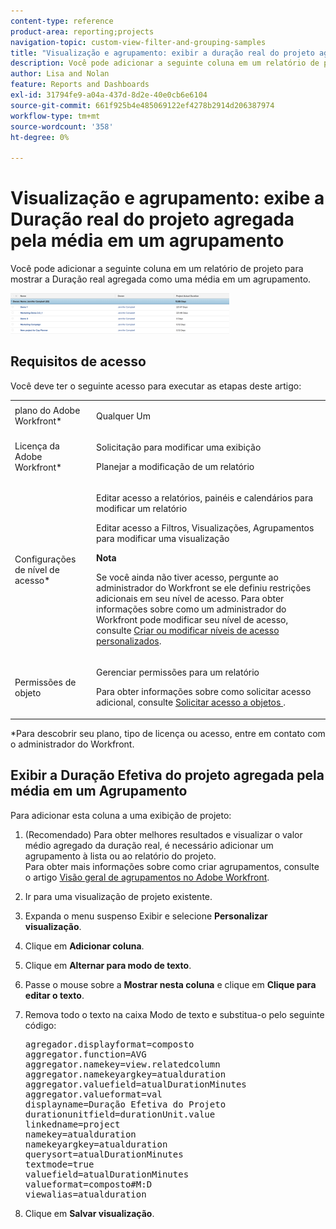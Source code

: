 ```yaml
---
content-type: reference
product-area: reporting;projects
navigation-topic: custom-view-filter-and-grouping-samples
title: "Visualização e agrupamento: exibir a duração real do projeto agregada pela média em um agrupamento"
description: Você pode adicionar a seguinte coluna em um relatório de projeto para mostrar a Duração real agregada como uma média em um agrupamento.
author: Lisa and Nolan
feature: Reports and Dashboards
exl-id: 31794fe9-a04a-437d-8d2e-40e0cb6e6104
source-git-commit: 661f925b4e485069122ef4278b2914d206387974
workflow-type: tm+mt
source-wordcount: '358'
ht-degree: 0%

---
```


# Visualização e agrupamento: exibe a Duração real do projeto agregada pela média em um agrupamento

Você pode adicionar a seguinte coluna em um relatório de projeto para mostrar a Duração real agregada como uma média em um agrupamento.

![project_with_aggregate_atual_duration_in_grouping_view.png](assets/project-with-aggregate-actual-duration-in-grouping-view-350x65.png)

## Requisitos de acesso

Você deve ter o seguinte acesso para executar as etapas deste artigo:

<table style="table-layout:auto"> 
 <col> 
 <col> 
 <tbody> 
  <tr> 
   <td role="rowheader">plano do Adobe Workfront*</td> 
   <td> <p>Qualquer Um</p> </td> 
  </tr> 
  <tr> 
   <td role="rowheader">Licença da Adobe Workfront*</td> 
   <td> <p>Solicitação para modificar uma exibição </p>
   <p>Planejar a modificação de um relatório</p> </td> 
  </tr> 
  <tr> 
   <td role="rowheader">Configurações de nível de acesso*</td> 
   <td> <p>Editar acesso a relatórios, painéis e calendários para modificar um relatório</p> <p>Editar acesso a Filtros, Visualizações, Agrupamentos para modificar uma visualização</p> <p><b>Nota</b>

Se você ainda não tiver acesso, pergunte ao administrador do Workfront se ele definiu restrições adicionais em seu nível de acesso. Para obter informações sobre como um administrador do Workfront pode modificar seu nível de acesso, consulte <a href="../../../administration-and-setup/add-users/configure-and-grant-access/create-modify-access-levels.md" class="MCXref xref">Criar ou modificar níveis de acesso personalizados</a>.</p> </td>
</tr> 
  <tr> 
   <td role="rowheader">Permissões de objeto</td> 
   <td> <p>Gerenciar permissões para um relatório</p> <p>Para obter informações sobre como solicitar acesso adicional, consulte <a href="../../../workfront-basics/grant-and-request-access-to-objects/request-access.md" class="MCXref xref">Solicitar acesso a objetos </a>.</p> </td> 
  </tr> 
 </tbody> 
</table>

&#42;Para descobrir seu plano, tipo de licença ou acesso, entre em contato com o administrador do Workfront.

## Exibir a Duração Efetiva do projeto agregada pela média em um Agrupamento

Para adicionar esta coluna a uma exibição de projeto:

1. (Recomendado) Para obter melhores resultados e visualizar o valor médio agregado da duração real, é necessário adicionar um agrupamento à lista ou ao relatório do projeto.\
   Para obter mais informações sobre como criar agrupamentos, consulte o artigo [Visão geral de agrupamentos no Adobe Workfront](../../../reports-and-dashboards/reports/reporting-elements/groupings-overview.md).

1. Ir para uma visualização de projeto existente.
1. Expanda o menu suspenso Exibir e selecione **Personalizar visualização**.
1. Clique em **Adicionar coluna**.
1. Clique em **Alternar para modo de texto**.
1. Passe o mouse sobre a **Mostrar nesta coluna** e clique em **Clique para editar o texto**.

1. Remova todo o texto na caixa Modo de texto e substitua-o pelo seguinte código:

   <pre>agregador.displayformat=composto <br>aggregator.function=AVG <br>aggregator.namekey=view.relatedcolumn <br>aggregator.namekeyargkey=atualduration <br>aggregator.valuefield=atualDurationMinutes <br>aggregator.valueformat=val <br>displayname=Duração Efetiva do Projeto <br>durationunitfield=durationUnit.value <br>linkedname=project <br>namekey=atualduration <br>namekeyargkey=atualduration <br>querysort=atualDurationMinutes <br>textmode=true <br>valuefield=atualDurationMinutes <br>valueformat=composto#M:D <br>viewalias=atualduration</pre>

1. Clique em **Salvar visualização**.
